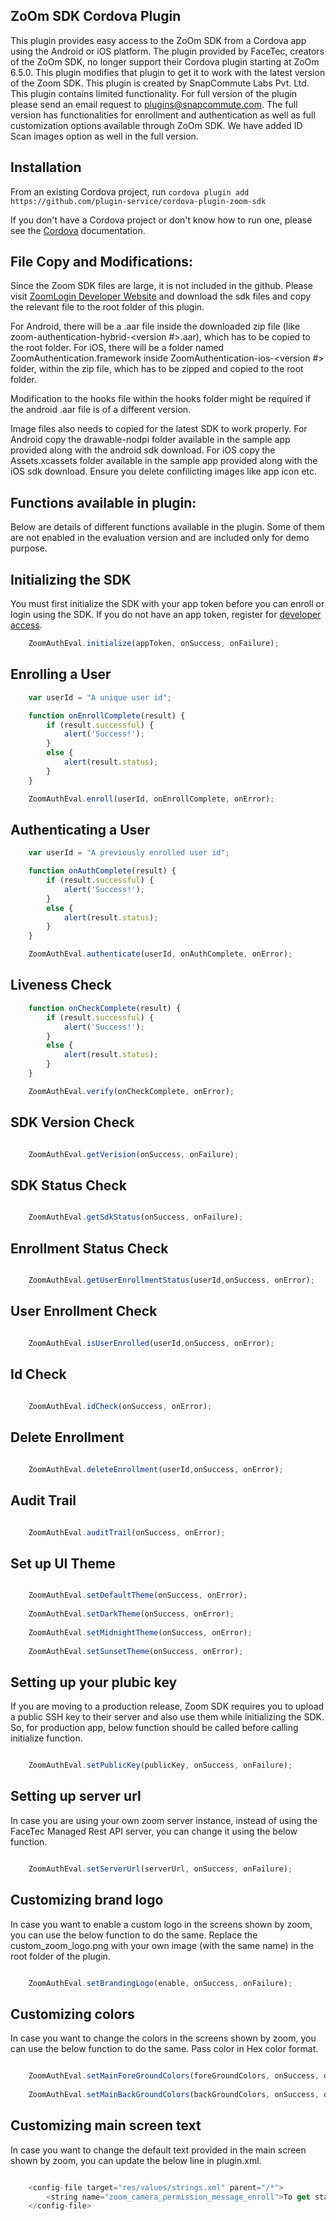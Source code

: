 
ZoOm SDK Cordova Plugin
-----------------------

This plugin provides easy access to the ZoOm SDK from a Cordova app using the Android or iOS platform. The plugin provided by FaceTec, creators of the ZoOm SDK, no longer support their Cordova plugin starting at ZoOm 6.5.0.  This plugin modifies that plugin to get it to work with the latest version of the Zoom SDK.  This plugin is created by SnapCommute Labs Pvt. Ltd.  This plugin contains limited functionality.  For full version of the plugin please send an email request to plugins@snapcommute.com. The full version has functionalities for enrollment and authentication as well as full customization options available through ZoOm SDK. We have added ID Scan images option as well in the full version.

Installation
---------------
From an existing Cordova project, run `cordova plugin add https://github.com/plugin-service/cordova-plugin-zoom-sdk`

If you don't have a Cordova project or don't know how to run one, please see the [Cordova](https://cordova.apache.org/#getstarted) documentation.

File Copy and Modifications:
-
Since the Zoom SDK files are large, it is not included in the github. Please visit [ZoomLogin Developer Website](https://dev.zoomlogin.com) and download the sdk files and copy the relevant file to the root folder of this plugin.

For Android, there will be a .aar file inside the downloaded zip file (like zoom-authentication-hybrid-<version #>.aar), which has to be copied to the root folder. For iOS, there will be a folder named ZoomAuthentication.framework inside ZoomAuthentication-ios-<version #> folder, within the zip file, which has to be zipped and copied to the root folder.

Modification to the hooks file within the hooks folder might be required if the android .aar file is of a different version.

Image files also needs to copied for the latest SDK to work properly. For Android copy the drawable-nodpi folder available in the sample app provided along with the android sdk download. For iOS copy the Assets.xcassets folder available in the sample app provided along with the iOS sdk download. Ensure you delete confilicting images like app icon etc.

Functions available in plugin:
-

Below are details of different functions available in the plugin. Some of them are not enabled in the evaluation version and are included only for demo purpose.

Initializing the SDK
--------------------
You must first initialize the SDK with your app token before you can enroll or login using the SDK. If you do not have an app token, register for [developer access](https://dev.zoomlogin.com/).

```javascript
    ZoomAuthEval.initialize(appToken, onSuccess, onFailure);
```

Enrolling a User
----------------
```javascript
    var userId = "A unique user id";

    function onEnrollComplete(result) {
        if (result.successful) {
            alert('Success!');
        }
        else {
            alert(result.status);
        }
    }

    ZoomAuthEval.enroll(userId, onEnrollComplete, onError);
```


Authenticating a User
---------------------
```javascript
    var userId = "A previously enrolled user id";

    function onAuthComplete(result) {
        if (result.successful) {
            alert('Success!');
        }
        else {
            alert(result.status);
        }
    }

    ZoomAuthEval.authenticate(userId, onAuthComplete, onError);
```

Liveness Check
---------------------
```javascript
    function onCheckComplete(result) {
        if (result.successful) {
            alert('Success!');
        }
        else {
            alert(result.status);
        }
    }

    ZoomAuthEval.verify(onCheckComplete, onError);
```

SDK Version Check
---------------------
```javascript

    ZoomAuthEval.getVerision(onSuccess, onFailure);

```

SDK Status Check
---------------------
```javascript

    ZoomAuthEval.getSdkStatus(onSuccess, onFailure);

```

Enrollment Status Check
---------------------
```javascript

    ZoomAuthEval.getUserEnrollmentStatus(userId,onSuccess, onError);

```

User Enrollment Check
---------------------
```javascript

    ZoomAuthEval.isUserEnrolled(userId,onSuccess, onError);
```

Id Check
---------------------
```javascript
  
    ZoomAuthEval.idCheck(onSuccess, onError);
```

Delete Enrollment 
---------------------
```javascript

    ZoomAuthEval.deleteEnrollment(userId,onSuccess, onError);
```

Audit Trail
---------------------
```javascript

    ZoomAuthEval.auditTrail(onSuccess, onError);
```

Set up UI Theme
---------------------
```javascript

    ZoomAuthEval.setDefaultTheme(onSuccess, onError);
    
    ZoomAuthEval.setDarkTheme(onSuccess, onError);
        
    ZoomAuthEval.setMidnightTheme(onSuccess, onError);
            
    ZoomAuthEval.setSunsetTheme(onSuccess, onError);
```


Setting up your plubic key
-------------------------------
If you are moving to a production release, Zoom SDK requires you to upload a public SSH key to their server and also use them while initializing the SDK. So, for production app, below function should be called before calling initialize function.

```javascript

    ZoomAuthEval.setPublicKey(publicKey, onSuccess, onFailure);

```

Setting up server url
-------------------------
In case you are using your own zoom server instance, instead of using the FaceTec Managed Rest API server, you can change it using the below function.

```javascript

    ZoomAuthEval.setServerUrl(serverUrl, onSuccess, onFailure);

```

Customizing brand logo
-------------------------
In case you want to enable a custom logo in the screens shown by zoom, you can use the below function to do the same. Replace the custom_zoom_logo.png with your own image (with the same name) in the root folder of the plugin.

```javascript

    ZoomAuthEval.setBrandingLogo(enable, onSuccess, onFailure);

```

Customizing colors
-------------------------
In case you want to change the colors in the screens shown by zoom, you can use the below function to do the same. Pass color in Hex color format.

```javascript

    ZoomAuthEval.setMainForeGroundColors(foreGroundColors, onSuccess, onFailure);
    
    ZoomAuthEval.setMainBackGroundColors(backGroundColors, onSuccess, onFailure);

```

Customizing main screen text
-------------------------------
In case you want to change the default text provided in the main screen shown by zoom, you can update the below line in plugin.xml.

```javascript

    <config-file target="res/values/strings.xml" parent="/*">
        <string name="zoom_camera_permission_message_enroll">To get started with ZoOm,\nenable access to your selfie camera.        </string>
    </config-file> 

```

